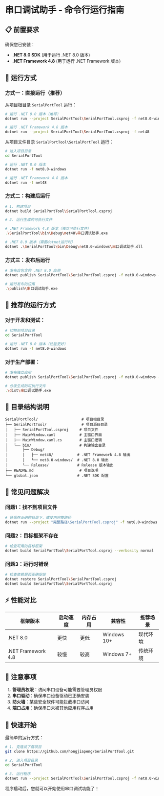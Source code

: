 # 串口调试助手 - 命令行运行指南

## 📋 前置要求

确保您已安装：
- **.NET 8.0 SDK** (用于运行 .NET 8.0 版本)
- **.NET Framework 4.8** (用于运行 .NET Framework 版本)

## 🚀 运行方式

### 方式一：直接运行（推荐）

从项目根目录 `SerialPortTool` 运行：

```bash
# 运行 .NET 8.0 版本（推荐）
dotnet run --project SerialPortTool\SerialPortTool.csproj -f net8.0-windows

# 运行 .NET Framework 4.8 版本
dotnet run --project SerialPortTool\SerialPortTool.csproj -f net48
```

从项目文件目录 `SerialPortTool\SerialPortTool` 运行：

```bash
# 进入项目目录
cd SerialPortTool

# 运行 .NET 8.0 版本
dotnet run -f net8.0-windows

# 运行 .NET Framework 4.8 版本
dotnet run -f net48
```

### 方式二：构建后运行

```bash
# 1. 构建项目
dotnet build SerialPortTool\SerialPortTool.csproj

# 2. 运行生成的可执行文件

# .NET Framework 4.8 版本（独立可执行文件）
.\SerialPortTool\bin\Debug\net48\串口调试助手.exe

# .NET 8.0 版本（需要dotnet运行时）
dotnet .\SerialPortTool\bin\Debug\net8.0-windows\串口调试助手.dll
```

### 方式三：发布后运行

```bash
# 发布自包含的 .NET 8.0 应用
dotnet publish SerialPortTool\SerialPortTool.csproj -f net8.0-windows -c Release --self-contained true -p:PublishSingleFile=true -o publish

# 运行发布的应用
.\publish\串口调试助手.exe
```

## 🎯 推荐的运行方式

### 对于开发和测试：
```bash
# 切换到项目目录
cd SerialPortTool

# 运行 .NET 8.0 版本（性能更好）
dotnet run -f net8.0-windows
```

### 对于生产部署：
```bash
# 发布独立应用
dotnet publish SerialPortTool\SerialPortTool.csproj -f net8.0-windows -c Release --self-contained true -p:PublishSingleFile=true -o dist

# 分发生成的可执行文件
.\dist\串口调试助手.exe
```

## 📁 目录结构说明

```
SerialPortTool/                    # 项目根目录
├── SerialPortTool/                # 项目源码目录
│   ├── SerialPortTool.csproj     # 项目文件
│   ├── MainWindow.xaml           # 主窗口界面
│   ├── MainWindow.xaml.cs        # 主窗口逻辑
│   └── bin/                      # 构建输出目录
│       ├── Debug/
│       │   ├── net48/           # .NET Framework 4.8 输出
│       │   └── net8.0-windows/  # .NET 8.0 输出
│       └── Release/             # Release 版本输出
├── README.md                     # 项目说明
└── global.json                  # .NET SDK 配置
```

## 🔧 常见问题解决

### 问题1：找不到项目文件
```bash
# 确保在正确的目录下，或使用完整路径
dotnet run --project "完整路径\SerialPortTool.csproj" -f net8.0-windows
```

### 问题2：目标框架不存在
```bash
# 检查可用的目标框架
dotnet build SerialPortTool\SerialPortTool.csproj --verbosity normal
```

### 问题3：运行时错误
```bash
# 检查依赖是否正确安装
dotnet restore SerialPortTool\SerialPortTool.csproj
dotnet build SerialPortTool\SerialPortTool.csproj
```

## ⚡ 性能对比

| 框架版本 | 启动速度 | 内存占用 | 兼容性 | 推荐场景 |
|---------|---------|---------|--------|----------|
| .NET 8.0 | 更快 | 更低 | Windows 10+ | 现代环境 |
| .NET Framework 4.8 | 较慢 | 较高 | Windows 7+ | 传统环境 |

## 📝 注意事项

1. **管理员权限**：访问串口设备可能需要管理员权限
2. **串口驱动**：确保串口设备驱动已正确安装
3. **防火墙**：某些安全软件可能拦截串口访问
4. **端口占用**：确保串口未被其他应用程序占用

## 🎉 快速开始

最简单的运行方式：

```bash
# 1. 克隆或下载项目
git clone https://github.com/hongjiapeng/SerialPortTool.git

# 2. 进入项目目录
cd SerialPortTool

# 3. 运行程序
dotnet run --project SerialPortTool\SerialPortTool.csproj -f net8.0-windows
```

程序启动后，您就可以开始使用串口调试功能了！
